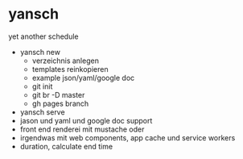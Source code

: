# yansch
yet another schedule

- yansch new
  - verzeichnis anlegen
  - templates reinkopieren
  - example json/yaml/google doc
  - git init
  - git br -D master
  - gh pages branch
- yansch serve
- jason und yaml und google doc support
- front end renderei mit mustache oder
- irgendwas mit web components, app cache und service workers
- duration, calculate end time
